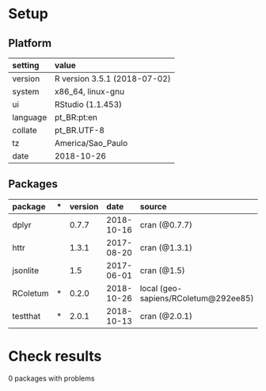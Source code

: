 # Setup

## Platform

|setting  |value                        |
|:--------|:----------------------------|
|version  |R version 3.5.1 (2018-07-02) |
|system   |x86_64, linux-gnu            |
|ui       |RStudio (1.1.453)            |
|language |pt_BR:pt:en                  |
|collate  |pt_BR.UTF-8                  |
|tz       |America/Sao_Paulo            |
|date     |2018-10-26                   |

## Packages

|package  |*  |version |date       |source                               |
|:--------|:--|:-------|:----------|:------------------------------------|
|dplyr    |   |0.7.7   |2018-10-16 |cran (@0.7.7)                        |
|httr     |   |1.3.1   |2017-08-20 |cran (@1.3.1)                        |
|jsonlite |   |1.5     |2017-06-01 |cran (@1.5)                          |
|RColetum |*  |0.2.0   |2018-10-26 |local (geo-sapiens/RColetum@292ee85) |
|testthat |*  |2.0.1   |2018-10-13 |cran (@2.0.1)                        |

# Check results

0 packages with problems




